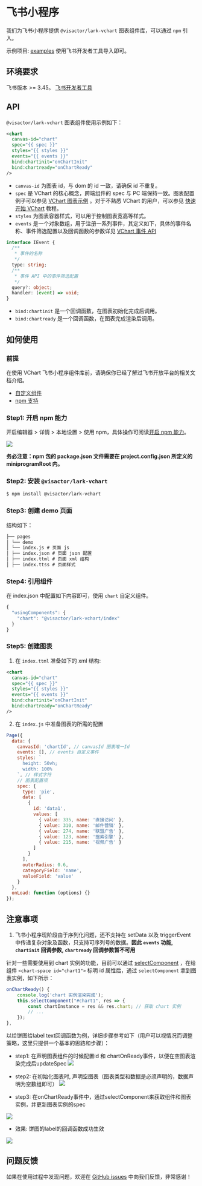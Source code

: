 # 飞书小程序

我们为飞书小程序提供 `@visactor/lark-vchart` 图表组件库，可以通过 `npm` 引入。

示例项目: [examples](https://github.com/VisActor/VChart/tree/main/packages/lark-vchart/gallery) 使用飞书开发者工具导入即可。

## 环境要求

飞书版本 >= 3.45。
[飞书开发者工具](https://open.feishu.cn/document/uYjL24iN/ucDOzYjL3gzM24yN4MjN)

## API

`@visactor/lark-vchart` 图表组件使用示例如下：

```xml
<chart
  canvas-id="chart"
  spec="{{ spec }}"
  styles="{{ styles }}"
  events="{{ events }}"
  bind:chartinit="onChartInit"
  bind:chartready="onChartReady"
/>
```

- `canvas-id` 为图表 id，与 dom 的 id 一致，请确保 id 不重复。
- `spec` 是 VChart 的核心概念，跨端组件的 spec 与 PC 端保持一致。图表配置例子可以参见 [VChart 图表示例](../../../../example) 。对于不熟悉 VChart 的用户，可以参见 [快速开始 VChart](../../Getting_Started) 教程。
- `styles` 为图表容器样式，可以用于控制图表宽高等样式。
- `events` 是一个对象数组，用于注册一系列事件，其定义如下，具体的事件名称、事件筛选配置以及回调函数的参数详见 [VChart 事件 API](/api/API/event)

```ts
interface IEvent {
  /**
   * 事件的名称
   */
  type: string;
  /**
   * 事件 API 中的事件筛选配置
   */
  query?: object;
  handler: (event) => void;
}
```

- `bind:chartinit` 是一个回调函数，在图表初始化完成后调用。
- `bind:chartready` 是一个回调函数，在图表完成渲染后调用。

## 如何使用

### 前提

在使用 VChart 飞书小程序组件库前，请确保你已经了解过飞书开放平台的相关文档介绍。

- [自定义组件](https://open.feishu.cn/document/uYjL24iN/ugTOugTOugTO)
- [npm 支持](https://open.feishu.cn/document/uYjL24iN/uEzMzUjLxMzM14SMzMTN/npm-support)

### Step1: 开启 npm 能力

开启编辑器 > 详情 > 本地设置 > 使用 npm，具体操作可阅读[开启 npm 能力](https://open.feishu.cn/document/tools-and-resources/development-tools/npm-support#26ae361b)。

![](https://lf9-dp-fe-cms-tos.byteorg.com/obj/bit-cloud/a2c7623458257d15626270918.png)

**务必注意：npm 包的 package.json 文件需要在 project.config.json 所定义的 miniprogramRoot 内。**

### Step2: 安装 `@visactor/lark-vchart`

```bash
$ npm install @visactor/lark-vchart
```

### Step3: 创建 demo 页面

结构如下：

```markdown
├── pages
│ └── demo
│ └── index.js # 页面 js
│ ├── index.json # 页面 json 配置
│ ├── index.ttml # 页面 xml 结构
│ ├── index.ttss # 页面样式
```

### Step4: 引用组件

在 index.json 中配置如下内容即可，使用 `chart` 自定义组件。

```javascript
{
  "usingComponents": {
    "chart": "@visactor/lark-vchart/index"
  }
}
```

### Step5: 创建图表

1.  在 `index.ttml` 准备如下的 xml 结构:

```xml
<chart
  canvas-id="chart"
  spec="{{ spec }}"
  styles="{{ styles }}"
  events="{{ events }}"
  bind:chartinit="onChartInit"
  bind:chartready="onChartReady"
/>
```

2.  在 `index.js` 中准备图表的所需的配置

```javascript
Page({
  data: {
    canvasId: 'chartId', // canvasId 图表唯一Id
    events: [], // events 自定义事件
    styles: `
      height: 50vh;
      width: 100%
    `, // 样式字符
    // 图表配置项
    spec: {
      type: 'pie',
      data: [
        {
          id: 'data1',
          values: [
            { value: 335, name: '直接访问' },
            { value: 310, name: '邮件营销' },
            { value: 274, name: '联盟广告' },
            { value: 123, name: '搜索引擎' },
            { value: 215, name: '视频广告' }
          ]
        }
      ],
      outerRadius: 0.6,
      categoryField: 'name',
      valueField: 'value'
    }
  },
  onLoad: function (options) {}
});
```

## 注意事项

1. 飞书小程序现阶段由于序列化问题，还不支持在 setData 以及 triggerEvent 中传递复杂对象及函数，只支持可序列号的数据。**因此 `events` 功能, `chartinit` 回调参数, `chartready` 回调参数暂不可用**

针对一些需要使用到 chart 实例的功能，目前可以通过 [selectComponent](https://open.feishu.cn/document/uYjL24iN/uADMx4CMwEjLwATM) ，在给组件 `<chart-space id="chart1">` 标明 id 属性后，通过 `selectComponent` 拿到图表实例，如下所示：

```javascript
onChartReady() {
	console.log('chart 实例渲染完成');
	this.selectComponent("#chart1", res => {
		const chartInstance = res && res.chart; // 获取 chart 实例
		// ...
	});
},
```

以给饼图给label text回调函数为例，详细步骤参考如下（用户可以视情况而调整策略，这里只提供一个基本的思路和步骤）：
- step1: 在声明图表组件的时候配置id 和 chartOnReady事件，以便在空图表渲染完成后updateSpec
![](https://lf9-dp-fe-cms-tos.byteorg.com/obj/bit-cloud/miniapp-support-function-a.png)

- step2: 在初始化图表时, 声明空图表（图表类型和数据是必须声明的，数据声明为空数组即可）
![](https://lf9-dp-fe-cms-tos.byteorg.com/obj/bit-cloud/miniapp-support-function-b.png)

- step3: 在onChartReady事件中，通过selectComponent来获取组件和图表实例，并更新图表实例的spec

![](https://lf9-dp-fe-cms-tos.byteorg.com/obj/bit-cloud/miniapp-support-function-c.png)

- 效果: 饼图的label的回调函数成功生效

![](https://lf9-dp-fe-cms-tos.byteorg.com/obj/bit-cloud/miniapp-support-function-d.gif)

## 问题反馈

如果在使用过程中发现问题，欢迎在 [GitHub issues](https://github.com/VisActor/VChart/issues/new/choose) 中向我们反馈，非常感谢！
